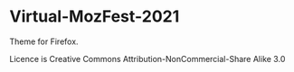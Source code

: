 # Virtual-MozFest-2021

Theme for Firefox.

Licence is Creative Commons Attribution-NonCommercial-Share Alike 3.0
